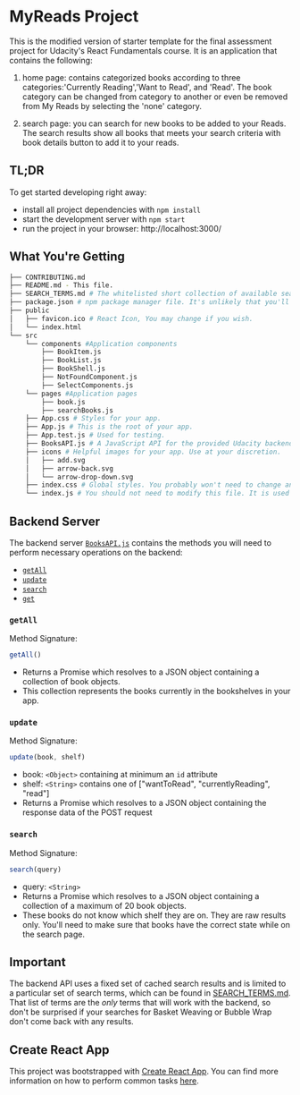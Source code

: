 # MyReads Project

This is the modified version of starter template for the final assessment project for Udacity's React Fundamentals course. It is an application that contains the following:
1.   home page: contains categorized books according to three categories:'Currently Reading','Want to Read', and 'Read'. The book category can be changed from category to another or even be removed from My Reads by selecting the 'none' category.

2. search page: you can search for new books to be added to your Reads. The search results show all books that meets your search criteria with book details button to add it to your reads.

## TL;DR

To get started developing right away:

* install all project dependencies with `npm install`
* start the development server with `npm start`
* run the project in your browser: http://localhost:3000/

## What You're Getting
```bash
├── CONTRIBUTING.md
├── README.md - This file.
├── SEARCH_TERMS.md # The whitelisted short collection of available search terms for you to use with your app.
├── package.json # npm package manager file. It's unlikely that you'll need to modify this.
├── public
│   ├── favicon.ico # React Icon, You may change if you wish.
│   └── index.html 
└── src
    └── components #Application components
        ├── BookItem.js 
        ├── BookList.js 
        ├── BookShell.js 
        ├── NotFoundComponent.js 
        ├── SelectComponents.js 
    └── pages #Application pages
        ├── book.js 
        ├── searchBooks.js 
    ├── App.css # Styles for your app. 
    ├── App.js # This is the root of your app. 
    ├── App.test.js # Used for testing. 
    ├── BooksAPI.js # A JavaScript API for the provided Udacity backend. Instructions for the methods are below.
    ├── icons # Helpful images for your app. Use at your discretion.
    │   ├── add.svg
    │   ├── arrow-back.svg
    │   └── arrow-drop-down.svg
    ├── index.css # Global styles. You probably won't need to change anything here.
    └── index.js # You should not need to modify this file. It is used for DOM rendering only.
```

## Backend Server

The backend server [`BooksAPI.js`](src/BooksAPI.js) contains the methods you will need to perform necessary operations on the backend:

* [`getAll`](#getall)
* [`update`](#update)
* [`search`](#search)
* [`get`](#get)

### `getAll`

Method Signature:

```js
getAll()
```

* Returns a Promise which resolves to a JSON object containing a collection of book objects.
* This collection represents the books currently in the bookshelves in your app.

### `update`

Method Signature:

```js
update(book, shelf)
```

* book: `<Object>` containing at minimum an `id` attribute
* shelf: `<String>` contains one of ["wantToRead", "currentlyReading", "read"]  
* Returns a Promise which resolves to a JSON object containing the response data of the POST request

### `search`

Method Signature:

```js
search(query)
```

* query: `<String>`
* Returns a Promise which resolves to a JSON object containing a collection of a maximum of 20 book objects.
* These books do not know which shelf they are on. They are raw results only. You'll need to make sure that books have the correct state while on the search page.


## Important
The backend API uses a fixed set of cached search results and is limited to a particular set of search terms, which can be found in [SEARCH_TERMS.md](SEARCH_TERMS.md). That list of terms are the _only_ terms that will work with the backend, so don't be surprised if your searches for Basket Weaving or Bubble Wrap don't come back with any results.

## Create React App

This project was bootstrapped with [Create React App](https://github.com/facebookincubator/create-react-app). You can find more information on how to perform common tasks [here](https://github.com/facebookincubator/create-react-app/blob/master/packages/react-scripts/template/README.md).

